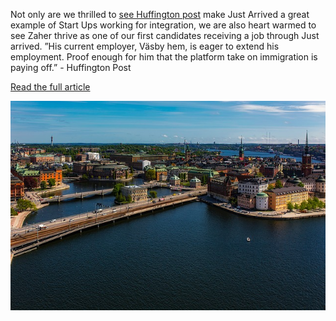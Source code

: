 Not only are we thrilled to [see Huffington post](http://www.huffingtonpost.com/entry/58c0210fe4b070e55af9e9ef) make Just Arrived a great example of Start Ups working for integration, we are also heart warmed to see Zaher thrive as one of our first candidates receiving a job through Just arrived.
”His current employer, Väsby hem, is eager to extend his employment. Proof enough for him that the platform take on immigration is paying off.” - Huffington Post

[Read the full article](http://www.huffingtonpost.com/entry/58c0210fe4b070e55af9e9ef)

![Stockholm Overview](/assets/images/blog/stockholm-huff-overview.jpg)
